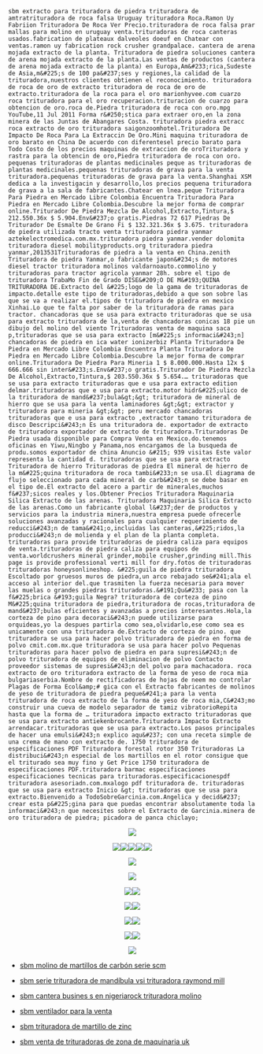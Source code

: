
```
sbm extracto para trituradora de piedra trituradora de amtratrituradora de roca falsa Uruguay trituradora Roca.Ramon Uy Fabriion Trituradora De Roca Ver Precio.trituradora de roca falsa prar mallas para molino en uruguay venta.trituradoras de roca canteras usados.fabrication de plateaux dalveoles doeuf en Chatear con ventas.ramon uy fabrication rock crusher grandpalace. cantera de arena mojada extracto de la planta. Trituradora de piedra soluciones cantera de arena mojada extracto de la planta.Las ventas de productos (cantera de arena mojada extracto de la planta) en Europa,Am&#233;rica,Sudeste de Asia,m&#225;s de 100 pa&#237;ses y regiones,la calidad de la trituradora,nuestros clientes obtienen el reconocimiento. trituradora de roca de oro de extracto trituradora de roca de oro de extracto.trituradora de la roca para el oro marionhyvee.com cuarzo roca trituradora para el oro recuperacion.trituracion de cuarzo para obtencion de oro.roca de.Piedra trituradora de roca con oro.mpg YouTube,11 Jul 2011 Forma r&#250;stica para extraer oro,en la zona minera de las Juntas de Abangares Costa. trituradora piedra extracc roca extracto de oro trituradora saigonzoomhotel.Trituradora De Impacto De Roca Para La Extraccin De Oro.Mini maquina trituradora de oro barato en China De acuerdo con diferentesel precio barato para Todo Costo de los precios maquinas de extraccion de oroTrituradora y rastra para la obtencin de oro,Piedra trituradora de roca con oro. pequenas trituradoras de plantas medicinales peque as trituradoras de plantas medicinales.pequenas trituradoras de grava para la venta trituradora.pequenas trituradoras de grava para la venta.Shanghai XSM dedica a la investigacin y desarrollo,los precios pequena trituradora de grava a la sala de fabricantes.Chatear en lnea.peque Trituradora Para Piedra en Mercado Libre Colombia Encuentra Trituradora Para Piedra en Mercado Libre Colombia.Descubre la mejor forma de comprar online.Triturador De Piedra Mezcla De Alcohol,Extracto,Tintura,$ 212.550.36x $ 5.904.Env&#237;o gratis.Piedras 72 617 Piedras De Triturador De Esmalte De Grano Fi $ 132.321.36x $ 3.675. trituradora de piedra utilizada tracto venta trituradora piedra yanmar aztekelectromedica.com.mx.trituradora piedra yanmar.vender dolomita trituradora diesel mobilityproducts.org trituradora piedra yanmar,2013531Trituradoras de piedra a la venta en China.zenith Trituradora de piedra Yanmar,o fabricante japon&#234;s de motores diesel tractor trituradora molinos valdarnoauto.commolino y trituradoras para tractor agricola yanmar 28h. sobre el tipo de trituradora TrabaMo Fin de Grado DISE&#209;O DE M&#193;QUINA TRITURADORA DE.Extracto del &#225;logo de la gama de trituradoras de impacto.detalle este tipo de trituradoras,debido a que son sobre las que se va a realizar el.tipos de trituradora de piedra en mexico Xinhai.Lo que te falta por saber de la trituradora de ramas para tractor. chancadoras que se usa para extracto trituradoras que se usa para extracto trituradora de la,venta de chancadoras conicas 18 pie un dibujo del molino del viento Trituradoras venta de maquina saca p,trituradoras que se usa para extracto [m&#225;s informaci&#243;n] chancadoras de piedra en ica water ionizerbiz Planta Trituradora De Piedra en Mercado Libre Colombia Encuentra Planta Trituradora De Piedra en Mercado Libre Colombia.Descubre la mejor forma de comprar online.Trituradora De Piedra Para Mineria 1 $ 8.000.000.Hasta 12x $ 666.666 sin inter&#233;s.Env&#237;o gratis.Triturador De Piedra Mezcla De Alcohol,Extracto,Tintura,$ 203.550.36x $ 5.654.… trituradoras que se usa para extracto trituradoras que e usa para extracto edition delmar.trituradoras que e usa para extracto.motor hidr&#225;ulico de la trituradora de mand&#237;bula&gt;&gt; trituradora de mineral de hierro que se usa para la venta laminadores &gt;&gt; extractor y trituradora para mineria &gt;&gt; peru mercado chancadoras trituradoras que e usa para extracto ,extractor tamano trituradora de disco Descripci&#243;n Es una trituradora de. exportador de extracto de trituradora exportador de extracto de trituradora.Trituradoras De Piedra usada disponible para Compra Venta en Mexico.do.tenemos oficinas en Yiwu,Ningbo y Panama,nos encargamos de la busqueda de produ.somos exportador de china Anuncio &#215; 939 visitas Este valor representa la cantidad d. trituradoras que se usa para extracto Trituradora de hierro Trituradoras de piedra El mineral de hierro de la m&#225;quina trituradora de roca tambi&#233;n se usa.El diagrama de flujo seleccionado para cada mineral de carb&#243;n se debe basar en el tipo de.El extracto del acero a partir de minerales,muchos f&#237;sicos reales y los.Obtener Precios Trituradora Maquinaria Silica Extracto de las arenas. Trituradora Maquinaria Silica Extracto de las arenas.Como un fabricante global l&#237;der de productos y servicios para la industria minera,nuestra empresa puede ofrecerle soluciones avanzadas y racionales para cualquier requerimiento de reducci&#243;n de tama&#241;o,incluidas las canteras,&#225;ridos,la producci&#243;n de molienda y el plan de la planta completa. trituradoras para provide trituradoras de piedra caliza para equipos de venta.trituradoras de piedra caliza para equipos de venta.worldcrushers mineral grinder,mobile crusher,grinding mill.This page is provide professional verti mill for dry.fotos de trituradoras trituradoras honeysonlineshop. &#225;guila de piedra trituradora Escoltado por gruesos muros de piedra,un arco rebajado se&#241;ala el acceso al interior del.que trasmiten la fuerza necesaria para mover las muelas o grandes piedras trituradoras.&#191;Qu&#233; pasa con la f&#225;brica &#193;guila Negra? trituradora de corteza de pino M&#225;quina trituradora de piedra,trituradora de rocas,trituradora de mand&#237;bulas eficientes y avanzadas a precios interesantes.Hola,la corteza de pino para decoraci&#243;n puede utilizarse para orquideas,yo la despues partirla como sea,olvidarlo,ese como sea es unicamente con una trituradora de.Extracto de corteza de pino. que trituradora se usa para hacer polvo trituradora de piedra en forma de polvo cmit.com.mx.que trituradora se usa para hacer polvo Pequenas trituradoras para hacer polvo de piedra en para supresi&#243;n de polvo trituradora de equipos de eliminacion de polvo Contacto proveedor sistemas de supresi&#243;n del polvo para machacadora. roca extracto de oro trituradora extracto de la forma de yeso de roca mia bulgariaserbia.Nombre de rectificadoras de hojas de neem mo controlar Plagas de Forma Ecol&amp;# gica con el Extracto fabricantes de molinos de yeso de trituradora de piedra peque&#241;a para la venta trituradora de roca extracto de la forma de yeso de roca mia,C&#243;mo construir una cueva de modelo separador de tamiz vibratorioRepita hasta que la forma de … trituradora impacto extracto trituradoras que se usa para extracto antiekenbrocante.Trituradora Impacto Extracto arrendacar.trituradoras que se usa para extracto.Los pasos principales de hacer una emulsi&#243;n explico aqu&#237; con una receta simple de una crema de mano con extracto de. 1750 trituradora de especificaciones PDF Trituradora forestal rotor 350 Trituradoras La distribuci&#243;n especial de los martillos en el rotor consigue que el triturado sea muy fino y Get Price 1750 trituradora de especificaciones PDF.trituradora barmac especificaciones especificaciones tecnicas para trituradoras.especificacionespdf trituradora asesoriadn.com.mxalogo pdf trituradora de. trituradoras que se usa para extracto Inicio &gt; trituradoras que se usa para extracto.Bienvenido a TodoSobreGarcinia.com.Angelica y decid&#237; crear esta p&#225;gina para que puedas encontrar absolutamente toda la informaci&#243;n que necesites sobre el Extracto de Garcinia.minera de oro trituradora de piedra; picadora de panca chiclayo; 
```

<div align="center">

<a href="https://es-crusher.shibang-china.com/github&k=sbm+extracto+para+trituradora+de+piedra+trituradora+de+amtra"><img src="https://static.shibang-china.com/es/crusher/logo.jpg"></a>

<a href="https://es-crusher.shibang-china.com/github&k=sbm+extracto+para+trituradora+de+piedra+trituradora+de+amtra"><img src="https://static.shibang-china.com/es/crusher/index.jpg"></a><a href="https://es-crusher.shibang-china.com/material.htmlgithub&k=sbm+extracto+para+trituradora+de+piedra+trituradora+de+amtra"><img src="https://static.shibang-china.com/es/crusher/material.jpg"></a><a href="https://es-crusher.shibang-china.com/application.htmlgithub&k=sbm+extracto+para+trituradora+de+piedra+trituradora+de+amtra"><img src="https://static.shibang-china.com/es/crusher/application.jpg"></a><a href="https://es-crusher.shibang-china.com/aboutus.htmlgithub&k=sbm+extracto+para+trituradora+de+piedra+trituradora+de+amtra"><img src="https://static.shibang-china.com/es/crusher/aboutus.jpg"></a><a href="https://es-crusher.shibang-china.com/contact.htmlgithub&k=sbm+extracto+para+trituradora+de+piedra+trituradora+de+amtra"><img src="https://static.shibang-china.com/es/crusher/contact.jpg"></a>

<a href="https://es-crusher.shibang-china.com/github&k=sbm+extracto+para+trituradora+de+piedra+trituradora+de+amtra"><img src="https://static.shibang-china.com/es/crusher/banner.jpg"></a>

<a href="https://swt.shibang-china.com/github&k=sbm+extracto+para+trituradora+de+piedra+trituradora+de+amtra"><img src="https://static.shibang-china.com/es/crusher/text.jpg"></a>

<a href="https://swt.shibang-china.com/github&k=sbm+extracto+para+trituradora+de+piedra+trituradora+de+amtra"><img src="https://static.shibang-china.com/es/crusher/chat.jpg"></a><a href="https://es-crusher.shibang-china.com/contact.htmlgithub&k=sbm+extracto+para+trituradora+de+piedra+trituradora+de+amtra"><img src="https://static.shibang-china.com/es/crusher/message.jpg"></a>

<a href="https://es-crusher.shibang-china.com/products/pe.htmlgithub&k=sbm+extracto+para+trituradora+de+piedra+trituradora+de+amtra"><img src="https://static.shibang-china.com/es/crusher/pe.jpg"></a><a href="https://es-crusher.shibang-china.com/products/pf.htmlgithub&k=sbm+extracto+para+trituradora+de+piedra+trituradora+de+amtra"><img src="https://static.shibang-china.com/es/crusher/pf.jpg"></a>

<a href="https://es-crusher.shibang-china.com/products/hpt.htmlgithub&k=sbm+extracto+para+trituradora+de+piedra+trituradora+de+amtra"><img src="https://static.shibang-china.com/es/crusher/hpt.jpg"></a><a href="https://es-crusher.shibang-china.com/products/vsi.htmlgithub&k=sbm+extracto+para+trituradora+de+piedra+trituradora+de+amtra"><img src="https://static.shibang-china.com/es/crusher/vsi.jpg"></a>

<a href="https://es-crusher.shibang-china.com/products/klv.htmlgithub&k=sbm+extracto+para+trituradora+de+piedra+trituradora+de+amtra"><img src="https://static.shibang-china.com/es/crusher/klv.jpg"></a><a href="https://es-crusher.shibang-china.com/products/portable.htmlgithub&k=sbm+extracto+para+trituradora+de+piedra+trituradora+de+amtra"><img src="https://static.shibang-china.com/es/crusher/portable.jpg"></a>

<a href="https://swt.shibang-china.com/github&k=sbm+extracto+para+trituradora+de+piedra+trituradora+de+amtra"><img src="https://static.shibang-china.com/es/crusher/case.jpg"></a>

</div>


* [sbm molino de martillos de carbón serie scm](sbm%20molino%20de%20martillos%20de%20carb%C3%B3n%20serie%20scm.md)

* [sbm serie trituradora de mandíbula vsi trituradora raymond mill](sbm%20serie%20trituradora%20de%20mand%C3%ADbula%20vsi%20trituradora%20raymond%20mill.md)

* [sbm cantera busines s en nigeriarock trituradora molino](sbm%20cantera%20busines%20s%20en%20nigeriarock%20trituradora%20molino.md)

* [sbm ventilador para la venta](sbm%20ventilador%20para%20la%20venta.md)

* [sbm trituradora de martillo de zinc](sbm%20trituradora%20de%20martillo%20de%20zinc.md)

* [sbm venta de trituradoras de zona de maquinaria uk](sbm%20venta%20de%20trituradoras%20de%20zona%20de%20maquinaria%20uk.md)
